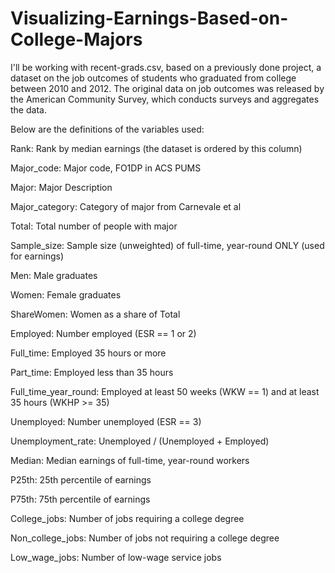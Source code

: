 # Visualizing-Earnings-Based-on-College-Majors

I'll be working with recent-grads.csv, based on a previously done project, a dataset on the job outcomes of students who graduated from college between 2010 and 2012. The original data on job outcomes was released by the American Community Survey, which conducts surveys and aggregates the data. 

Below are the definitions of the variables used:

Rank:	Rank by median earnings (the dataset is ordered by this column)

Major_code:	Major code, FO1DP in ACS PUMS

Major:	Major Description

Major_category:	Category of major from Carnevale et al

Total:	Total number of people with major

Sample_size:	Sample size (unweighted) of full-time, year-round ONLY (used for earnings)

Men:	Male graduates

Women:	Female graduates

ShareWomen:	Women as a share of Total

Employed:	Number employed (ESR == 1 or 2)

Full_time:	Employed 35 hours or more

Part_time:	Employed less than 35 hours

Full_time_year_round:	Employed at least 50 weeks (WKW == 1) and at least 35 hours (WKHP >= 35)

Unemployed:	Number unemployed (ESR == 3)

Unemployment_rate:	Unemployed / (Unemployed + Employed)

Median:	Median earnings of full-time, year-round workers

P25th:	25th percentile of earnings

P75th:	75th percentile of earnings

College_jobs:	Number of jobs requiring a college degree

Non_college_jobs:	Number of jobs not requiring a college degree

Low_wage_jobs:	Number of low-wage service jobs
